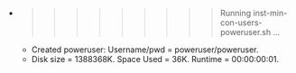 * >>>>>>>>> Running inst-min-con-users-poweruser.sh ...
  * Created poweruser: Username/pwd = poweruser/poweruser.
  * Disk size = 1388368K. Space Used = 36K. Runtime = 00:00:00:01.
